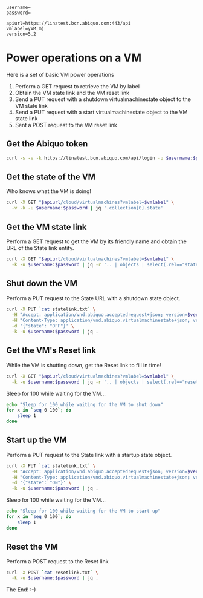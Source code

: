 ```secret
username=
password=
```

```env
apiurl=https://linatest.bcn.abiquo.com:443/api
vmlabel=yVM_mj
version=5.2
```

Power operations on a VM
========================

Here is a set of basic VM power operations
1. Perform a GET request to retrieve the VM by label
2. Obtain the VM state link and the VM reset link
3. Send a PUT request with a shutdown virtualmachinestate object to the VM state link
4. Send a PUT request with a start virtualmachinestate object to the VM state link
5. Sent a POST request to the VM reset link


Get the Abiquo token
--------------------
```bash
curl -s -v -k https://linatest.bcn.abiquo.com/api/login -u $username:$password 2>&1 >/dev/null | sed -n -e 's/^\< X-Abiquo-Token: //p'
```


Get the state of the VM
-----------------------
Who knows what the VM is doing!

```bash
curl -X GET "$apiurl/cloud/virtualmachines?vmlabel=$vmlabel" \
  -v -k -u $username:$password | jq '.collection[0].state'
```

Get the VM state link
---------------------
Perform a GET request to get the VM by its friendly name and obtain the URL of the State link entity.

```bash
curl -X GET "$apiurl/cloud/virtualmachines?vmlabel=$vmlabel" \
  -k -u $username:$password | jq -r '.. | objects | select(.rel=="state") | .href' > statelink.txt
```

Shut down the VM
----------------
Perform a PUT request to the State URL with a shutdown state object.
```bash
curl -X PUT `cat statelink.txt` \
  -H "Accept: application/vnd.abiquo.acceptedrequest+json; version=$version" \
  -H "Content-Type: application/vnd.abiquo.virtualmachinestate+json; version=$version" \
  -d '{"state": "OFF"}' \
  -k -u $username:$password | jq .
```

Get the VM's Reset link
-----------------------
While the VM is shutting down, get the Reset link to fill in time!

```bash
curl -X GET "$apiurl/cloud/virtualmachines?vmlabel=$vmlabel" \
  -k -u $username:$password | jq -r '.. | objects | select(.rel=="reset") | .href' > resetlink.txt
```

Sleep for 100 while waiting for the VM...
```bash
echo "Sleep for 100 while waiting for the VM to shut down"
for x in `seq 0 100`; do
    sleep 1
done
```


Start up the VM
---------------
Perform a PUT request to the State link with a startup state object.
```bash
curl -X PUT `cat statelink.txt` \
  -H "Accept: application/vnd.abiquo.acceptedrequest+json; version=$version" \
  -H "Content-Type: application/vnd.abiquo.virtualmachinestate+json; version=$version" \
  -d '{"state": "ON"}' \
  -k -u $username:$password | jq .
```

Sleep for 100 while waiting for the VM...
```bash
echo "Sleep for 100 while waiting for the VM to start up"
for x in `seq 0 100`; do
    sleep 1
done
```



Reset the VM
------------
Perform a POST request to the Reset link
```bash
curl -X POST `cat resetlink.txt` \
  -k -u $username:$password | jq .
```

The End! :-) 
